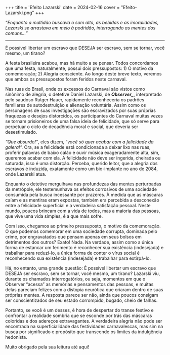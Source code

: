 +++
title = 'Efeito Lazarski'
date = 2024-02-16
cover = "Efeito-Lazarski.png"
+++

_“Enquanto a multidão buscava o som alto, as bebidas e as imoralidades, Lazarski se arrastava em meio à podridão, interrogando as mentes dos comuns...”_   

---  
   
É possível libertar um escravo que DESEJA ser escravo, sem se tornar, você mesmo, um tirano? 

A festa brasileira acabou, mas há muito a se pensar. Todos concordamos que uma festa, naturalmente, possui dois pressupostos: 1) O motivo da comemoração; 2) Alegria consciente. Ao longo deste breve texto, veremos que ambos os pressupostos foram feridos neste carnaval.

Nas ruas do Brasil, onde os excessos do Carnaval são vistos como sinônimo de alegria, o detetive Daniel Lazarski, de ***Observer_***, interpretado pelo saudoso Rutger Hauer, rapidamente reconheceria os padrões familiares de autodestruição e alienação voluntária. Assim como os personagens de suas investigações são escravizados por suas próprias fraquezas e desejos distorcidos, os participantes do Carnaval muitas vezes se tornam prisioneiros de uma falsa ideia de felicidade, que só serve para perpetuar o ciclo de decadência moral e social, que deveria ser desestimulado.

*“Que absurdo!”*, eles dizem, “*você só quer acabar com a felicidade da galera!”.* Ora, se a felicidade está condicionada a deixar lixo nas ruas, proferir palavras de baixo calão e ouvir música exageradamente alta, sim, queremos acabar com ela. A felicidade não deve ser ingerida, cheirada ou saturada, isso é uma distorção. Perceba, querido leitor, que a alegria dos escravos é induzida, exatamente como um bio-implante no ano de 2084, onde Lazarski atua.

Enquanto o detetive mergulhava nas profundezas das mentes perturbadas da metrópole, ele testemunhava os efeitos corrosivos de uma sociedade consumida pela busca incessante por prazeres. À medida que as máscaras caíam e as mentiras eram expostas, também era percebida a desconexão entre a felicidade superficial e a verdadeira satisfação pessoal. Neste mundo, poucos brincam com a vida de todos, mas a maioria das pessoas, que vive uma vida simples, é a que mais sofre.

Com isso, chegamos ao primeiro pressuposto, o motivo da comemoração. O que podemos comemorar em uma sociedade corrupta, dominada pelo crime, por engravatados que pensam apenas em seus bolsos em detrimentos dos outros? Exato! Nada. Na verdade, assim como a única forma de estancar um ferimento é reconhecer sua existência (indesejada) e trabalhar para reduzí-lo, a única forma de conter o vírus social é reconhecendo sua existência (indesejada) e trabalhar para extirpá-lo. 

Há, no entanto, uma grande questão: É possível libertar um escravo que DESEJA ser escravo, sem se tornar, você mesmo, um tirano? Lazarski viu, durante os chamados interrogatórios, ou seja, momentos em que o Observer “acessa” as memórias e pensamentos das pessoas, e muitas delas pareciam felizes com a distopia neurótica que criaram dentro de suas próprias mentes. A resposta parece ser não, ainda que poucos consigam ser conscientizados de seu estado corrompido, bugado, cheio de falhas.

Portanto, se você é um desses, é hora de despertar do transe festivo e confrontar a realidade sombria que se esconde por trás das máscaras coloridas e dos adereços extravagantes. A verdadeira alegria não pode ser encontrada na superficialidade das festividades carnavalescas, mas sim na busca por significado e propósito que transcende os limites da indulgência hedonista.

Muito obrigado pela sua leitura até aqui!